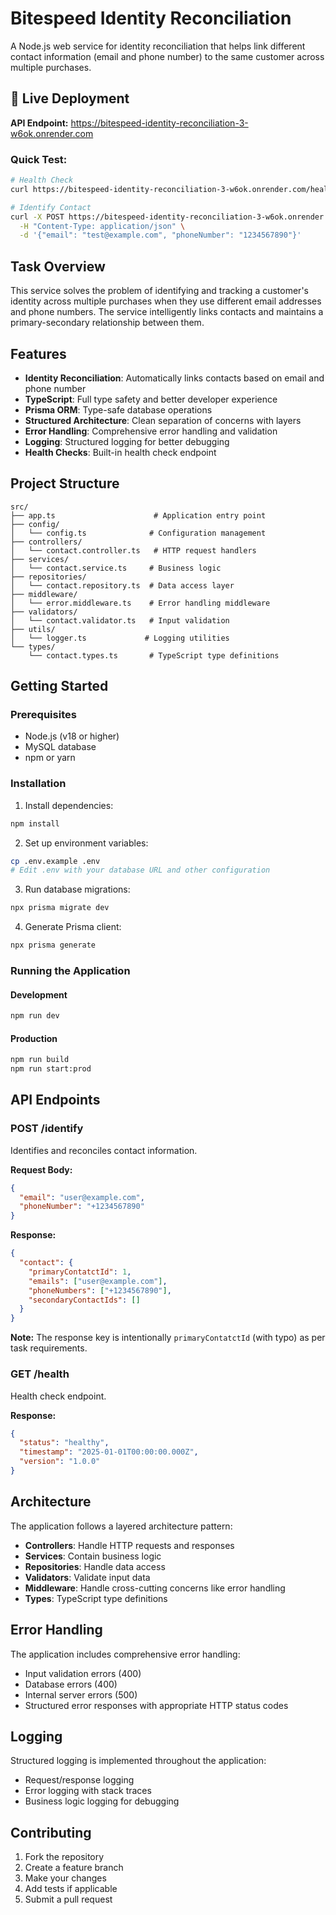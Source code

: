# Bitespeed Identity Reconciliation

A Node.js web service for identity reconciliation that helps link different contact information (email and phone number) to the same customer across multiple purchases.

## 🚀 Live Deployment

**API Endpoint:** https://bitespeed-identity-reconciliation-3-w6ok.onrender.com

### Quick Test:
```bash
# Health Check
curl https://bitespeed-identity-reconciliation-3-w6ok.onrender.com/health

# Identify Contact
curl -X POST https://bitespeed-identity-reconciliation-3-w6ok.onrender.com/identify \
  -H "Content-Type: application/json" \
  -d '{"email": "test@example.com", "phoneNumber": "1234567890"}'
```

## Task Overview

This service solves the problem of identifying and tracking a customer's identity across multiple purchases when they use different email addresses and phone numbers. The service intelligently links contacts and maintains a primary-secondary relationship between them.

## Features

- **Identity Reconciliation**: Automatically links contacts based on email and phone number
- **TypeScript**: Full type safety and better developer experience
- **Prisma ORM**: Type-safe database operations
- **Structured Architecture**: Clean separation of concerns with layers
- **Error Handling**: Comprehensive error handling and validation
- **Logging**: Structured logging for better debugging
- **Health Checks**: Built-in health check endpoint

## Project Structure

```
src/
├── app.ts                      # Application entry point
├── config/
│   └── config.ts              # Configuration management
├── controllers/
│   └── contact.controller.ts   # HTTP request handlers
├── services/
│   └── contact.service.ts     # Business logic
├── repositories/
│   └── contact.repository.ts  # Data access layer
├── middleware/
│   └── error.middleware.ts    # Error handling middleware
├── validators/
│   └── contact.validator.ts   # Input validation
├── utils/
│   └── logger.ts             # Logging utilities
└── types/
    └── contact.types.ts       # TypeScript type definitions
```

## Getting Started

### Prerequisites

- Node.js (v18 or higher)
- MySQL database
- npm or yarn

### Installation

1. Install dependencies:
```bash
npm install
```

2. Set up environment variables:
```bash
cp .env.example .env
# Edit .env with your database URL and other configuration
```

3. Run database migrations:
```bash
npx prisma migrate dev
```

4. Generate Prisma client:
```bash
npx prisma generate
```

### Running the Application

#### Development
```bash
npm run dev
```

#### Production
```bash
npm run build
npm run start:prod
```

## API Endpoints

### POST /identify

Identifies and reconciles contact information.

**Request Body:**
```json
{
  "email": "user@example.com",
  "phoneNumber": "+1234567890"
}
```

**Response:**
```json
{
  "contact": {
    "primaryContatctId": 1,
    "emails": ["user@example.com"],
    "phoneNumbers": ["+1234567890"],
    "secondaryContactIds": []
  }
}
```

**Note:** The response key is intentionally `primaryContatctId` (with typo) as per task requirements.

### GET /health

Health check endpoint.

**Response:**
```json
{
  "status": "healthy",
  "timestamp": "2025-01-01T00:00:00.000Z",
  "version": "1.0.0"
}
```

## Architecture

The application follows a layered architecture pattern:

- **Controllers**: Handle HTTP requests and responses
- **Services**: Contain business logic
- **Repositories**: Handle data access
- **Validators**: Validate input data
- **Middleware**: Handle cross-cutting concerns like error handling
- **Types**: TypeScript type definitions

## Error Handling

The application includes comprehensive error handling:

- Input validation errors (400)
- Database errors (400)
- Internal server errors (500)
- Structured error responses with appropriate HTTP status codes

## Logging

Structured logging is implemented throughout the application:

- Request/response logging
- Error logging with stack traces
- Business logic logging for debugging

## Contributing

1. Fork the repository
2. Create a feature branch
3. Make your changes
4. Add tests if applicable
5. Submit a pull request

